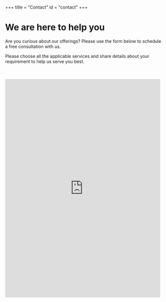 +++
title = "Contact"
id = "contact"
+++

# We are here to help you

Are you curious about our offerings? Please use the form below to schedule a free consultation with us. 

Please choose all the applicable services and share details about your requirement to help us serve you best.
            <div class="row">       
                <div class="col-sm-12">         
                    <iframe aria-label='VS Lead Generation' frameborder="0" style="height:700px;width:99%;border:none;" src='https://forms.zohopublic.in/abhinav11/form/We/formperma/-oosouu7lYImYvOp-ZpQVZQXe24OInAcw7tI7GlnIdM'></iframe>
                </div>
            </div>
            </section>